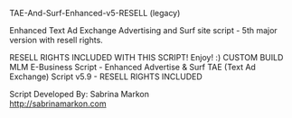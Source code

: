 TAE-And-Surf-Enhanced-v5-RESELL (legacy)

Enhanced Text Ad Exchange Advertising and Surf site script - 5th major version with resell rights.

RESELL RIGHTS INCLUDED WITH THIS SCRIPT! Enjoy! :)
CUSTOM BUILD MLM E-Business Script - Enhanced Advertise & Surf TAE (Text Ad Exchange) Script v5.9  - RESELL RIGHTS INCLUDED

Script Developed By: Sabrina Markon 				      
http://sabrinamarkon.com
